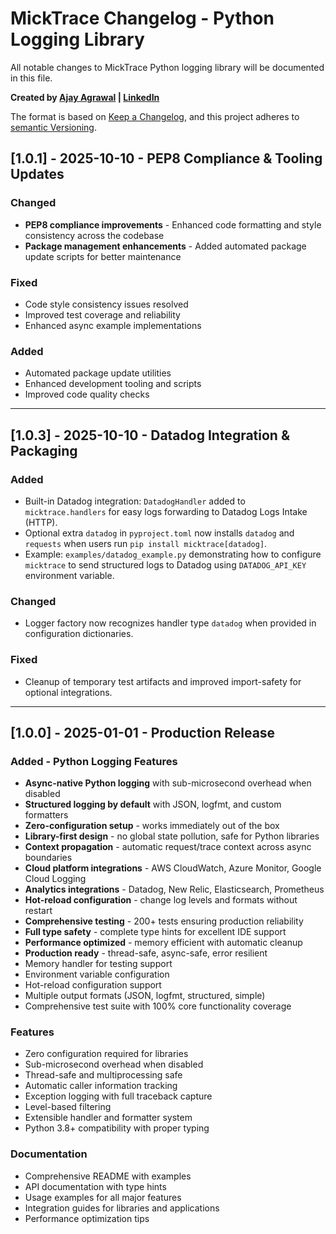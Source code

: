 # MickTrace Changelog - Python Logging Library

All notable changes to MickTrace Python logging library will be documented in this file.

**Created by [Ajay Agrawal](https://github.com/ajayagrawalgit) | [LinkedIn](https://www.linkedin.com/in/theajayagrawal/)**

The format is based on [Keep a Changelog](https://keepachangelog.com/en/1.0.0/),
and this project adheres to [semantic Versioning](https://semver.org/spec/v2.0.0.html).

## [1.0.1] - 2025-10-10 - PEP8 Compliance & Tooling Updates
### Changed
- **PEP8 compliance improvements** - Enhanced code formatting and style consistency across the codebase
- **Package management enhancements** - Added automated package update scripts for better maintenance

### Fixed
- Code style consistency issues resolved
- Improved test coverage and reliability
- Enhanced async example implementations

### Added
- Automated package update utilities
- Enhanced development tooling and scripts
- Improved code quality checks

---

## [1.0.3] - 2025-10-10 - Datadog Integration & Packaging
### Added
- Built-in Datadog integration: `DatadogHandler` added to `micktrace.handlers` for easy logs forwarding to Datadog Logs Intake (HTTP).
- Optional extra `datadog` in `pyproject.toml` now installs `datadog` and `requests` when users run `pip install micktrace[datadog]`.
- Example: `examples/datadog_example.py` demonstrating how to configure `micktrace` to send structured logs to Datadog using `DATADOG_API_KEY` environment variable.

### Changed
- Logger factory now recognizes handler type `datadog` when provided in configuration dictionaries.

### Fixed
- Cleanup of temporary test artifacts and improved import-safety for optional integrations.

---

## [1.0.0] - 2025-01-01 - Production Release
### Added - Python Logging Features
- **Async-native Python logging** with sub-microsecond overhead when disabled
- **Structured logging by default** with JSON, logfmt, and custom formatters
- **Zero-configuration setup** - works immediately out of the box
- **Library-first design** - no global state pollution, safe for Python libraries
- **Context propagation** - automatic request/trace context across async boundaries
- **Cloud platform integrations** - AWS CloudWatch, Azure Monitor, Google Cloud Logging
- **Analytics integrations** - Datadog, New Relic, Elasticsearch, Prometheus
- **Hot-reload configuration** - change log levels and formats without restart
- **Comprehensive testing** - 200+ tests ensuring production reliability
- **Full type safety** - complete type hints for excellent IDE support
- **Performance optimized** - memory efficient with automatic cleanup
- **Production ready** - thread-safe, async-safe, error resilient
- Memory handler for testing support
- Environment variable configuration
- Hot-reload configuration support
- Multiple output formats (JSON, logfmt, structured, simple)
- Comprehensive test suite with 100% core functionality coverage

### Features
- Zero configuration required for libraries
- Sub-microsecond overhead when disabled
- Thread-safe and multiprocessing safe
- Automatic caller information tracking
- Exception logging with full traceback capture
- Level-based filtering
- Extensible handler and formatter system
- Python 3.8+ compatibility with proper typing

### Documentation
- Comprehensive README with examples
- API documentation with type hints
- Usage examples for all major features
- Integration guides for libraries and applications
- Performance optimization tips
